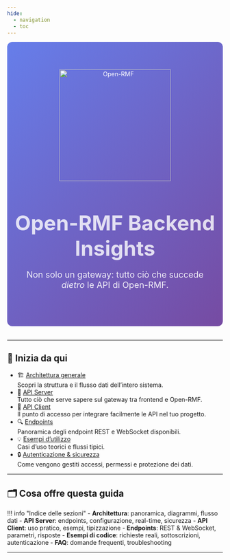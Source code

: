 ```yaml
---
hide:
  - navigation
  - toc
---
```


<style>
.hero {
  background: linear-gradient(135deg,#667eea 0%,#764ba2 100%);
  color: #fff;
  padding: 4rem 1rem;
  border-radius: 12px;
  text-align: center;
  margin-bottom: 2rem;
}
.hero h1 { font-size: 3rem; margin-bottom: .5rem; }
.hero p { font-size: 1.25rem; opacity: .9; }
.btn-primary {
  display: inline-block;
  background: #fff;
  color: #667eea;
  padding: .75rem 1.5rem;
  border-radius: 50px;
  text-decoration: none;
  font-weight: 700;
  margin: .5rem;
  transition: transform .2s;
}
.btn-primary:hover { transform: scale(1.05); }
</style>

<div class="hero">
  <img src="https://images.squarespace-cdn.com/content/v1/61db8bd1ef81823364c61569/b9dfaa08-eaf2-4625-8725-13203e4dfd74/Light-Open-RMF-Logo-PNG.png" width="260" alt="Open-RMF" />
  <h1 style="color: white; opacity:80%">Open-RMF Backend Insights</h1>
  <p>Non solo un gateway: tutto ciò che succede <em>dietro</em> le API di Open-RMF.</p>
</div>

---

## 🌟 Inizia da qui

- 🏗️ [Architettura generale](architecture.md)  
  Scopri la struttura e il flusso dati dell’intero sistema.
- 🔗 [API Server](api-server.md)  
  Tutto ciò che serve sapere sul gateway tra frontend e Open-RMF.
- 🤝 [API Client](api-client.md)  
  Il punto di accesso per integrare facilmente le API nel tuo progetto.
- 🔍 [Endpoints](endpoints.md)  
  Panoramica degli endpoint REST e WebSocket disponibili.
- 💡 [Esempi d’utilizzo](examples.md)  
  Casi d’uso teorici e flussi tipici.
- 🔒 [Autenticazione & sicurezza](authentication.md)  
  Come vengono gestiti accessi, permessi e protezione dei dati.

---

## 🗂️ Cosa offre questa guida

!!! info "Indice delle sezioni"
    - **Architettura**: panoramica, diagrammi, flusso dati
    - **API Server**: endpoints, configurazione, real-time, sicurezza
    - **API Client**: uso pratico, esempi, tipizzazione
    - **Endpoints**: REST & WebSocket, parametri, risposte
    - **Esempi di codice**: richieste reali, sottoscrizioni, autenticazione
    - **FAQ**: domande frequenti, troubleshooting

---